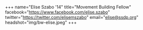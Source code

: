 +++
name="Elise Szabo '14"
title="Movement Building Fellow"
facebook="https://www.facebook.com/elise.szabo"
twitter="https://twitter.com/elisemszabo"
email="elise@ssdp.org"
headshot="img/bw-elise.jpeg"
+++
